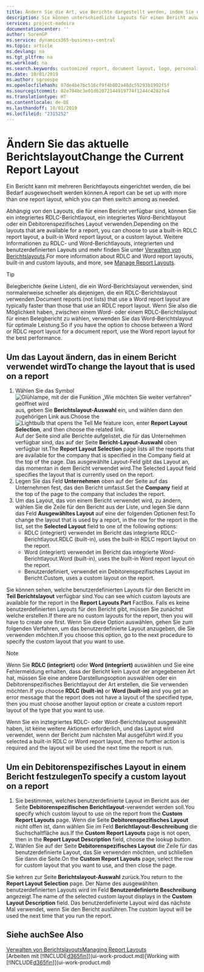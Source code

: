 ```yaml
---
title: Ändern Sie die Art, wie Berichte dargestellt werden, indem Sie ein anderes Layout auswählen| Microsoft Docs
description: Sie können unterschiedliche Layouts für einen Bericht auswählen und zwischen Layouts wechseln, um das Aussehen des Berichts zu ändern.
services: project-madeira
documentationcenter: ''
author: SorenGP
ms.service: dynamics365-business-central
ms.topic: article
ms.devlang: na
ms.tgt_pltfrm: na
ms.workload: na
ms.search.keywords: customized report, document layout, logo, personalize
ms.date: 10/01/2019
ms.author: sgroespe
ms.openlocfilehash: 07de4be7bc516cf9f4b802a48dc59293b1992f5f
ms.sourcegitcommit: 02e704bc3e01d62072144919774f1244c42827e4
ms.translationtype: HT
ms.contentlocale: de-DE
ms.lasthandoff: 10/01/2019
ms.locfileid: "2315252"
---
```

# <a name="change-the-current-report-layout"></a><span data-ttu-id="63e36-103">Ändern Sie das aktuelle Berichtslayout</span><span class="sxs-lookup"><span data-stu-id="63e36-103">Change the Current Report Layout</span></span>
<span data-ttu-id="63e36-104">Ein Bericht kann mit mehreren Berichtlayouts eingerichtet werden, die bei Bedarf ausgewechselt werden können.</span><span class="sxs-lookup"><span data-stu-id="63e36-104">A report can be set up with more than one report layout, which you can then switch among as needed.</span></span>

<span data-ttu-id="63e36-105">Abhängig von den Layouts, die für einen Bericht verfügbar sind, können Sie ein integriertes RDLC-Berichtlayout, ein integriertes Word-Berichtlayout oder ein Debitorenspezifisches Layout verwenden.</span><span class="sxs-lookup"><span data-stu-id="63e36-105">Depending on the layouts that are available for a report, you can choose to use a built-in RDLC report layout, a built-in Word report layout, or a custom layout.</span></span> <span data-ttu-id="63e36-106">Weitere Informationen zu RDLC- und Word-Berichtlayouts, integrierten und benutzerdefinierten Layouts und mehr finden Sie unter [Verwalten von Berichtslayouts](ui-manage-report-layouts.md).</span><span class="sxs-lookup"><span data-stu-id="63e36-106">For more information about RDLC and Word report layouts, built-in and custom layouts, and more, see [Manage Report Layouts](ui-manage-report-layouts.md).</span></span>

> [!TIP]  
> <span data-ttu-id="63e36-107">Belegberichte (keine Listen), die ein Word-Berichtslayout verwenden, sind normalerweise schneller als diejenigen, die ein RDLC-Berichtslayout verwenden.</span><span class="sxs-lookup"><span data-stu-id="63e36-107">Document reports (not lists) that use a Word report layout are typically faster than those that use an RDLC report layout.</span></span> <span data-ttu-id="63e36-108">Wenn Sie also die Möglichkeit haben, zwischen einem Word- oder einem RDLC-Berichtslayout für einen Belegbericht zu wählen, verwenden Sie das Word-Berichtslayout für optimale Leistung.</span><span class="sxs-lookup"><span data-stu-id="63e36-108">So if you have the option to choose between a Word or RDLC report layout for a document report, use the Word report layout for the best performance.</span></span>  

## <a name="to-change-the-layout-that-is-used-on-a-report"></a><span data-ttu-id="63e36-109">Um das Layout ändern, das in einem Bericht verwendet wird</span><span class="sxs-lookup"><span data-stu-id="63e36-109">To change the layout that is used on a report</span></span>
1. <span data-ttu-id="63e36-110">Wählen Sie das Symbol ![Glühlampe, mit der die Funktion „Wie möchten Sie weiter verfahren“ geöffnet wird](media/ui-search/search_small.png "Wie möchten Sie weiter verfahren?") aus, geben Sie **Berichtslayout-Auswahl** ein, und wählen dann den zugehörigen Link aus.</span><span class="sxs-lookup"><span data-stu-id="63e36-110">Choose the ![Lightbulb that opens the Tell Me feature](media/ui-search/search_small.png "Tell me what you want to do") icon, enter **Report Layout Selection**, and then choose the related link.</span></span>  
   <span data-ttu-id="63e36-111">Auf der Seite sind alle Berichte aufgelistet, die für das Unternehmen verfügbar sind, das auf der Seite **Bericht-Layout-Auswahl** oben verfügbar ist.</span><span class="sxs-lookup"><span data-stu-id="63e36-111">The **Report Layout Selection** page lists all the reports that are available for the company that is specified in the Company field at the top of the page.</span></span> <span data-ttu-id="63e36-112">Das ausgewählte Layout-Feld gibt das Layout an, das momentan in dem Bericht verwendet wird.</span><span class="sxs-lookup"><span data-stu-id="63e36-112">The Selected Layout field specifies the layout that is currently used on the report.</span></span>
2. <span data-ttu-id="63e36-113">Legen Sie das Feld **Unternehmen** oben auf der Seite auf das Unternehmen fest, das den Bericht umfasst.</span><span class="sxs-lookup"><span data-stu-id="63e36-113">Set the **Company** field at the top of the page to the company that includes the report.</span></span>
3. <span data-ttu-id="63e36-114">Um das Layout, das von einem Bericht verwendet wird, zu ändern, wählen Sie die Zeile für den Bericht aus der Liste, und legen Sie dann das Feld **Ausgewähltes Layout** auf eine der folgenden Optionen fest:</span><span class="sxs-lookup"><span data-stu-id="63e36-114">To change the layout that is used by a report, in the row for the report in the list, set the **Selected Layout** field to one of the following options:</span></span>
   * <span data-ttu-id="63e36-115">RDLC (integriert) verwendet im Bericht das integrierte RDLC-Berichtlayout.</span><span class="sxs-lookup"><span data-stu-id="63e36-115">RDLC (built-in), uses the built-in RDLC report layout on the report.</span></span>
   * <span data-ttu-id="63e36-116">Word (integriert) verwendet im Bericht das integrierte Word-Berichtlayout.</span><span class="sxs-lookup"><span data-stu-id="63e36-116">Word (built-in), uses the built-in Word report layout on the report.</span></span>
   * <span data-ttu-id="63e36-117">Benutzerdefiniert, verwendet ein Debitorenspezifisches Layout im Bericht.</span><span class="sxs-lookup"><span data-stu-id="63e36-117">Custom, uses a custom layout on the report.</span></span>  

<span data-ttu-id="63e36-118">Sie können sehen, welche benutzerdefinierten Layouts für den Bericht im **Teil Berichtslayout** verfügbar sind.</span><span class="sxs-lookup"><span data-stu-id="63e36-118">You can see which custom layouts are available for the report in the **Report Layouts Part** FactBox.</span></span> <span data-ttu-id="63e36-119">Falls es keine benutzerdefinierten Layouts für den Bericht gibt, müssen Sie zunächst welche erstellen.</span><span class="sxs-lookup"><span data-stu-id="63e36-119">If there are no custom layouts for the report, then you will have to create one first.</span></span> <span data-ttu-id="63e36-120">Wenn Sie diese Option auswählen, gehen Sie zum folgenden Verfahren, um das benutzerdefinierte Layout anzugeben, die Sie verwenden möchten.</span><span class="sxs-lookup"><span data-stu-id="63e36-120">If you choose this option, go to the next procedure to specify the custom layout that you want to use.</span></span>

> [!NOTE]
> <span data-ttu-id="63e36-121">Wenn Sie **RDLC (integriert)** oder **Word (integriert)** auswählen und Sie eine Fehlermeldung erhalten, dass der Bericht kein Layout der angegebenen Art hat, müssen Sie eine andere Darstellungsoption auswählen oder ein Debitorenspezifisches Berichtlayout der Art erstellen, die Sie verwenden möchten.</span><span class="sxs-lookup"><span data-stu-id="63e36-121">If you choose **RDLC (built-in)** or **Word (built-in)** and you get an error message that the report does not have a layout of the specified type, then you must choose another layout option or create a custom report layout of the type that you want to use.</span></span>

<span data-ttu-id="63e36-122">Wenn Sie ein inztegriertes RDLC- oder Word-Berichtslayout ausgewählt haben, ist keine weitere Aktionen erforderlich, und das Layout wird verwendet, wenn der Bericht zum nächsten Mal ausgeführt wird.</span><span class="sxs-lookup"><span data-stu-id="63e36-122">If you selected a built-in RDLC or Word report layout, then no further action is required and the layout will be used the next time the report is run.</span></span>

## <a name="to-specify-a-custom-layout-on-a-report"></a><span data-ttu-id="63e36-123">Um ein Debitorenspezifisches Layout in einem Bericht festzulegen</span><span class="sxs-lookup"><span data-stu-id="63e36-123">To specify a custom layout on a report</span></span>
1. <span data-ttu-id="63e36-124">Sie bestimmen, welches benutzerdefinierte Layout im Bericht aus der Seite **Debitorenspezifischen Berichtlayout**-verwendet werden soll.</span><span class="sxs-lookup"><span data-stu-id="63e36-124">You specify which custom layout to use on the report from the **Custom Report Layouts** page.</span></span> <span data-ttu-id="63e36-125">Wenn die Seite **Debitorenspezifisches Layout** nicht offen ist, dann wählen Sie im Feld **Berichtlayout-Beschreibung** die Suchschaltfläche aus.</span><span class="sxs-lookup"><span data-stu-id="63e36-125">If the **Custom Report Layouts** page is not open, then in the **Report Layout Description** field, choose the lookup button.</span></span>
2. <span data-ttu-id="63e36-126">Wählen Sie auf der Seite **Debitorenspezifisches Layout** die Zeile für das benutzerdefinierte Layout, das Sie verwenden möchten, und schließen Sie dann die Seite.</span><span class="sxs-lookup"><span data-stu-id="63e36-126">On the **Custom Report Layouts** page, select the row for custom layout that you want to use, and then close the page.</span></span>

<span data-ttu-id="63e36-127">Sie kehren zur Seite **Berichtslayout-Auswahl** zurück.</span><span class="sxs-lookup"><span data-stu-id="63e36-127">You return to the **Report Layout Selection** page.</span></span> <span data-ttu-id="63e36-128">Der Name des ausgewählten benutzerdefinierten Layouts wird im Feld **Benutzerdefinierte Beschreibung** angezeigt.</span><span class="sxs-lookup"><span data-stu-id="63e36-128">The name of the selected custom layout displays in the **Custom Layout Description** field.</span></span> <span data-ttu-id="63e36-129">Das benutzerdefinierte Layout wird das nächste Mal verwendet, wenn Sie den Bericht ausführen.</span><span class="sxs-lookup"><span data-stu-id="63e36-129">The custom layout will be used the next time that you run the report.</span></span>

## <a name="see-also"></a><span data-ttu-id="63e36-130">Siehe auch</span><span class="sxs-lookup"><span data-stu-id="63e36-130">See Also</span></span>
[<span data-ttu-id="63e36-131">Verwalten von Berichtslayouts</span><span class="sxs-lookup"><span data-stu-id="63e36-131">Managing Report Layouts</span></span>](ui-manage-report-layouts.md)  
<span data-ttu-id="63e36-132">[Arbeiten mit [!INCLUDE[d365fin](includes/d365fin_md.md)]](ui-work-product.md)</span><span class="sxs-lookup"><span data-stu-id="63e36-132">[Working with [!INCLUDE[d365fin](includes/d365fin_md.md)]](ui-work-product.md)</span></span>
